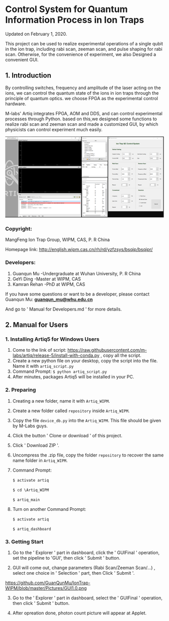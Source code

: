 # Control System for Quantum Information Process in Ion Traps

Updated on February 1, 2020.

This project can be used to realize experimental operations of a single qubit in the ion trap, including rabi scan, zeeman scan, and pulse shaping for rabi scan. Otherwise, for the convenience of experiment, we also Designed a convenient GUI.

## 1. Introduction

  By controlling switches, frequency and amplitude of the laser acting on the ions, we can control the quantum state of the ions in ion traps through the principle of quantum optics. we choose FPGA as the experimental control hardware. 

  M-labs' Artiq integrates FPGA, AOM and DDS, and can control experimental processes through Python. based on this,we designed some functions to realize rabi scan and zeeman scan and made a customized GUI, by which physicists can control experiment much easily.

![image](https://github.com/GuanQunMu/IonTrap-WIPM/blob/master/Pictures/Dashboaed.png)

###  Copyright:

MangFeng Ion Trap Group, WIPM, CAS, P. R China

Homepage link: http://english.wipm.cas.cn/rh/rd/yzfzsys/bsqip/bsqipr/

###  Developers:

1. Guanqun Mu     -Undergraduate at Wuhan University, P. R China
3. GeYi Ding     -Master at WIPM, CAS
2. Kamran Rehan   -PhD at WIPM, CAS

If you have some questions or want to be a developer, please contact Guanqun Mu: **guanqun_mu@whu.edu.cn**

And go to ' Manual for Developers.md ' for more details.



## 2. Manual for Users

### 1. Installing Artiq5 for Windows Users

1. Come to the link of script: <https://raw.githubusercontent.com/m-labs/artiq/release-5/install-with-conda.py> , copy all the script.
2. Create a new python file on your desktop, copy the script into the file.  Name it with `artiq_script.py`
3. Command Prompt:  `$ python artiq_script.py `
4. After minutes, packages Artiq5 will be installed in your PC.



### 2. Preparing

1. Creating a new folder, name it with `Artiq_WIPM`.
2. Create a new folder called `repository` inside `Artiq_WIPM`.
3. Copy the file `device_db.py` into the `Artiq_WIPM`. This file should be given by M-Labs guys.
4. Click the button ' Clone or download ' of this project.
5. Click ' Download ZIP '.
6. Uncompress the .zip file, copy the folder `repository` to recover the same name folder in `Artiq_WIPM`.
7. Command Prompt:

    `$ activate artiq  `

    `$ cd \Artiq_WIPM`

    `$ artiq_main`

8. Turn on another Command Prompt:

    `$ activate artiq`

    `$ artiq_dashboard`





### 3. Getting Start

1. Go to the ' Explorer ' part in dashboard, click the ' GUIFinal ' operation, set the pipeline to 'GUI', then click ' Submit ' button.

2. GUI will come out, change parameters (Rabi Scan/Zeeman Scan/...) , select one choice in ' Selection ' part, then Click ' Submit '.

https://github.com/GuanQunMu/IonTrap-WIPM/blob/master/Pictures/GUI1.0.png

3. Go to the ' Explorer ' part in dashboard, select the ' GUIFinal ' operation, then click ' Submit ' button.

4. After opreation done, photon count picture will appear at Applet.


